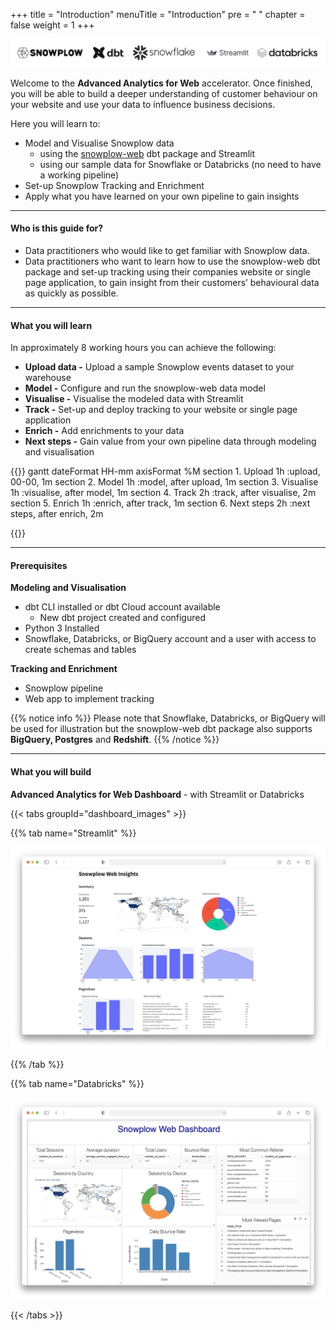 +++
title = "Introduction"
menuTitle = "Introduction"
pre = "<i class='fas fa-rocket'></i> "
chapter = false
weight = 1
+++

!['logo-banner'](images/logo_banner.png)

Welcome to the **Advanced Analytics for Web** accelerator. Once finished, you will be able to build a deeper understanding of customer behaviour on your website and use your data to influence business decisions.

Here you will learn to:

* Model and Visualise Snowplow data
  - using the [snowplow-web](https://hub.getdbt.com/snowplow/snowplow_web/latest/) dbt package and Streamlit
  - using our sample data for Snowflake or Databricks (no need to have a working pipeline)
* Set-up Snowplow Tracking and Enrichment
* Apply what you have learned on your own pipeline to gain insights
***

#### Who is this guide for?

- Data practitioners who would like to get familiar with Snowplow data.
- Data practitioners who want to learn how to use the snowplow-web dbt package and set-up tracking using their companies website or single page application, to gain insight from their customers’ behavioural data as quickly as possible.

***

#### What you will learn

In approximately 8 working hours you can achieve the following:

- **Upload data -** Upload a sample Snowplow events dataset to your warehouse
- **Model -** Configure and run the snowplow-web data model
- **Visualise -** Visualise the modeled data with Streamlit
- **Track -** Set-up and deploy tracking to your website or single page application
- **Enrich -** Add enrichments to your data
- **Next steps -** Gain value from your own pipeline data through modeling and visualisation


{{<mermaid>}}
gantt
        dateFormat  HH-mm
        axisFormat %M
        section 1. Upload
        1h          :upload, 00-00, 1m
        section 2. Model
        1h          :model, after upload, 1m
        section 3. Visualise
        1h          :visualise, after model, 1m
        section 4. Track
        2h          :track, after visualise, 2m
        section 5. Enrich
        1h          :enrich, after track, 1m
        section 6. Next steps
        2h          :next steps, after enrich, 2m

{{</mermaid >}}

***

#### Prerequisites

**Modeling and Visualisation**
- dbt CLI installed or dbt Cloud account available
  - New dbt project created and configured
- Python 3 Installed
- Snowflake, Databricks, or BigQuery account and a user with access to create schemas and tables

**Tracking and Enrichment**
- Snowplow pipeline
- Web app to implement tracking

{{% notice info %}}
Please note that Snowflake, Databricks, or BigQuery will be used for illustration but the snowplow-web dbt package also supports **BigQuery, Postgres** and **Redshift**.
{{% /notice %}}

***
#### What you will build

**Advanced Analytics for Web Dashboard** - with Streamlit or Databricks

{{< tabs groupId="dashboard_images" >}}

{{% tab name="Streamlit" %}}

!['logo-banner' ](images/streamlit_dashboard.png)

{{% /tab %}}

{{% tab name="Databricks" %}}

!['logo-banner' ](images/databricks_dashboard.png)

{{< /tabs >}}
